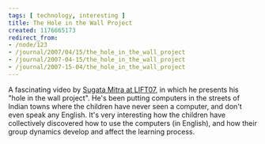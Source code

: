 ```yaml
---
tags: [ technology, interesting ]
title: The Hole in the Wall Project
created: 1176665173
redirect_from:
- /node/123
- /journal/2007/04/15/the_hole_in_the_wall_project
- /journal/2007-04-15/the_hole_in_the_wall_project
- /journal/2007-15-04/the_hole_in_the_wall_project
---
```

A fascinating video by [Sugata Mitra at
LIFT07](http://www.ballpark.ch/blog/index.php?id=833), in which he presents his
"hole in the wall project". He's been putting computers in the streets of Indian
towns where the children have never seen a computer, and don't even speak any
English. It's very interesting how the children have collectively discovered how
to use the computers (in English), and how their group dynamics develop and
affect the learning process.